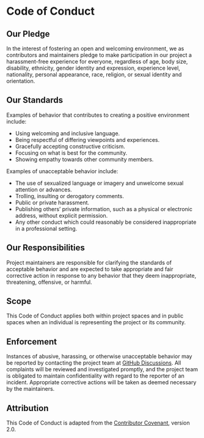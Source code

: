 # Code of Conduct

## Our Pledge

In the interest of fostering an open and welcoming environment, we as contributors and maintainers pledge to make participation in our project a harassment-free experience for everyone, regardless of age, body size, disability, ethnicity, gender identity and expression, experience level, nationality, personal appearance, race, religion, or sexual identity and orientation.

## Our Standards

Examples of behavior that contributes to creating a positive environment include:

- Using welcoming and inclusive language.
- Being respectful of differing viewpoints and experiences.
- Gracefully accepting constructive criticism.
- Focusing on what is best for the community.
- Showing empathy towards other community members.

Examples of unacceptable behavior include:

- The use of sexualized language or imagery and unwelcome sexual attention or advances.
- Trolling, insulting or derogatory comments.
- Public or private harassment.
- Publishing others’ private information, such as a physical or electronic address, without explicit permission.
- Any other conduct which could reasonably be considered inappropriate in a professional setting.

## Our Responsibilities

Project maintainers are responsible for clarifying the standards of acceptable behavior and are expected to take appropriate and fair corrective action in response to any behavior that they deem inappropriate, threatening, offensive, or harmful.

## Scope

This Code of Conduct applies both within project spaces and in public spaces when an individual is representing the project or its community.

## Enforcement

Instances of abusive, harassing, or otherwise unacceptable behavior may be reported by contacting the project team at [GitHub Discussions](https://github.com/marmend-company/gettext_translator/discussions). All complaints will be reviewed and investigated promptly, and the project team is obligated to maintain confidentiality with regard to the reporter of an incident. Appropriate corrective actions will be taken as deemed necessary by the maintainers.

## Attribution

This Code of Conduct is adapted from the [Contributor Covenant][homepage], version 2.0.

[homepage]: https://www.contributor-covenant.org/version/2/0/code_of_conduct.html
